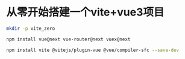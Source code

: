 # 从零开始搭建一个vite+vue3项目

```bash
mkdir -p vite_zero
```

```bash
npm install vue@next vue-router@next vuex@next
```

```bash
npm install vite @vitejs/plugin-vue @vue/compiler-sfc --save-dev
```
